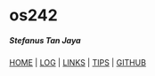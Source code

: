 # os242
##### Stefanus Tan Jaya
[HOME](.) | [LOG](TXT/mylog.txt) | [LINKS](LINKS/) | [TIPS](TIPS/) | [GITHUB](https://github.com/stefarion/os242)
